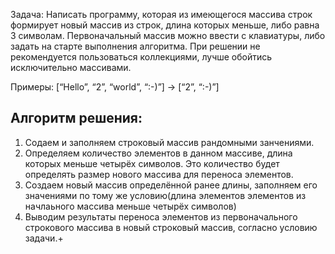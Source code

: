 Задача:
Написать программу, которая из имеющегося массива строк формирует новый массив из строк, длина которых меньше, либо равна 3 символам. Первоначальный массив можно ввести с клавиатуры, либо задать на старте выполнения алгоритма. При решении не рекомендуется пользоваться коллекциями, лучше обойтись исключительно массивами.

Примеры: [“Hello”, “2”, “world”, “:-)”] → [“2”, “:-)”]

## Алгоритм решения:
1. Содаем и заполняем строковый массив рандомными занчениями.
2. Определяем количество элементов в данном массиве, длина которых меньше четырёх символов. Это количество будет определять размер нового массива для переноса элементов.
3. Создаем новый массив определённой ранее длины, заполняем его значениями по тому же условию(длина элементов элементов из начлаьного массива меньше четырёх символов)
4. Выводим результаты переноса элементов из первоначального строкового массива в новый строковый массив, согласно условию задачи.+